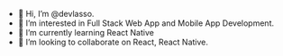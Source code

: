 - 👋 Hi, I’m @devlasso.
- 👀 I’m interested in Full Stack Web App and Mobile App Development.
- 🌱 I’m currently learning React Native
- 💞️ I’m looking to collaborate on React, React Native.

<!---
devlasso/devlasso is a ✨ special ✨ repository because its `README.md` (this file) appears on your GitHub profile.
You can click the Preview link to take a look at your changes.
--->
